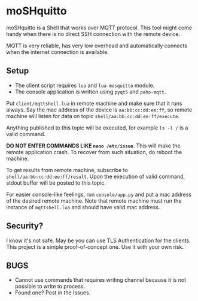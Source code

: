 # moSHquitto

moSHquitto is a Shell that works over MQTT protocol. This tool might come handy when there is no direct SSH connection with the remote device.

MQTT is very reliable, has very low overhead and automatically connects when the internet connection is available.

## Setup

* The client script requires `lua` and `lua-mosquitto` module.
* The console application is written using `pyqt5` and `paho-mqtt`.

Put `client/mqttshell.lua` in remote machine and make sure that it runs always. Say the mac address of the device is `aa:bb:cc:dd:ee:ff`, so remote machine will listen for data on topic `shell/aa:bb:cc:dd:ee:ff/execute`.

Anything published to this topic will be executed, for example `ls -l /` is a valid command.

**DO NOT ENTER COMMANDS LIKE `nano /etc/issue`**. This will make the remote application crash. To recover from such situation, do reboot the machine.

To get results from remote machine, subscribe to `shell/aa:bb:cc:dd:ee:ff/result`. Upon the execution of valid command, stdout buffer will be posted to this topic.

For easier console-like feelings, run `console/app.py` and put a mac address of the desired remote machine. Note that remote machine must run the instance of `mqttshell.lua` and should have valid mac address.

## Security?

I know it's not safe. May be you can use TLS Authentication for the clients. This project is a simple proof-of-concept one. Use it with your own risk.

## BUGS

* Cannot use commands that requires writing channel because it is not possible to write to process.
* Found one? Post in the Issues.
